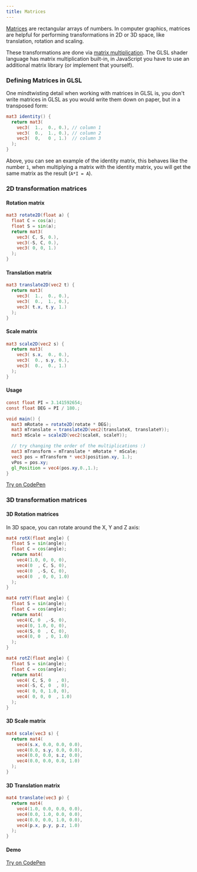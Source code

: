 ```yaml
---
title: Matrices
---
```


[Matrices](<https://en.wikipedia.org/wiki/Matrix_(mathematics)>) are rectangular arrays of numbers. In computer graphics, matrices are helpful for performing transformations in 2D or 3D space, like translation, rotation and scaling.

These transformations are done via [matrix multiplication](https://en.wikipedia.org/wiki/Matrix_multiplication). The GLSL shader language has matrix multiplication built-in, in JavaScript you have to use an additional matrix library (or implement that yourself).

### Defining Matrices in GLSL

One mindtwisting detail when working with matrices in GLSL is, you don't write matrices in GLSL as you would write them down on paper, but in a transposed form:

```glsl
mat3 identity() {
  return mat3(
    vec3(  1.,  0., 0.), // column 1
    vec3(  0.,  1., 0.), // column 2
    vec3(  0,   0 , 1.)  // column 3
  );
}
```

Above, you can see an example of the identity matrix, this behaves like the number `1`, when multiplying a matrix with the identity matrix, you will get the same matrix as the result (`A*I = A`).

### 2D transformation matrices

#### Rotation matrix

```glsl
mat3 rotate2D(float a) {
  float C = cos(a);
  float S = sin(a);
  return mat3(
    vec3( C, S, 0.),
    vec3(-S, C, 0.),
    vec3( 0, 0, 1.)
  );
}
```

#### Translation matrix

```glsl
mat3 translate2D(vec2 t) {
  return mat3(
    vec3(  1.,  0., 0.),
    vec3(  0.,  1., 0.),
    vec3( t.x, t.y, 1.)
  );
}
```

#### Scale matrix

```glsl
mat3 scale2D(vec2 s) {
  return mat3(
    vec3( s.x,  0., 0.),
    vec3(  0., s.y, 0.),
    vec3(  0.,  0., 1.)
  );
}
```

#### Usage

```glsl
const float PI = 3.141592654;
const float DEG = PI / 180.;

void main() {
  mat3 mRotate = rotate2D(rotate * DEG);
  mat3 mTranslate = translate2D(vec2(translateX, translateY));
  mat3 mScale = scale2D(vec2(scaleX, scaleY));

  // try changing the order of the multiplications :)
  mat3 mTransform = mTranslate * mRotate * mScale;
  vec3 pos = mTransform * vec3(position.xy, 1.);
  vPos = pos.xy;
  gl_Position = vec4(pos.xy,0.,1.);
}
```

[Try on CodePen](https://codepen.io/learosema/pen/jOymzJN?editors=1000)

### 3D transformation matrices

#### 3D Rotation matrices

In 3D space, you can rotate around the X, Y and Z axis:

```glsl
mat4 rotX(float angle) {
  float S = sin(angle);
  float C = cos(angle);
  return mat4(
    vec4(1.0, 0, 0, 0),
    vec4(0  , C, S, 0),
    vec4(0  ,-S, C, 0),
    vec4(0  , 0, 0, 1.0)
  );
}

mat4 rotY(float angle) {
  float S = sin(angle);
  float C = cos(angle);
  return mat4(
    vec4(C, 0  ,-S, 0),
    vec4(0, 1.0, 0, 0),
    vec4(S, 0  , C, 0),
    vec4(0, 0  , 0, 1.0)
  );
}

mat4 rotZ(float angle) {
  float S = sin(angle);
  float C = cos(angle);
  return mat4(
    vec4( C, S, 0  , 0),
    vec4(-S, C, 0  , 0),
    vec4( 0, 0, 1.0, 0),
    vec4( 0, 0, 0  , 1.0)
  );
}
```

#### 3D Scale matrix

```glsl
mat4 scale(vec3 s) {
  return mat4(
    vec4(s.x, 0.0, 0.0, 0.0),
    vec4(0.0, s.y, 0.0, 0.0),
    vec4(0.0, 0.0, s.z, 0.0),
    vec4(0.0, 0.0, 0.0, 1.0)
  );
}
```

#### 3D Translation matrix

```glsl
mat4 translate(vec3 p) {
  return mat4(
    vec4(1.0, 0.0, 0.0, 0.0),
    vec4(0.0, 1.0, 0.0, 0.0),
    vec4(0.0, 0.0, 1.0, 0.0),
    vec4(p.x, p.y, p.z, 1.0)
  );
}
```

#### Demo

[Try on CodePen](https://codepen.io/terabaud/pen/LYxeYGX?editors=1000)

